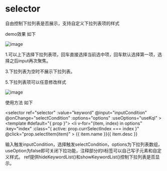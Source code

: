 # selector
自由控制下拉列表是否展示，支持自定义下拉列表项的样式

demo效果 如下

![image](https://user-images.githubusercontent.com/52400220/115375892-cb555900-a200-11eb-89ac-cbf1a5fc9122.png)

1.可以上下选择下拉列表项，回车直接选择当前选中项，回车默认选择第一项，选择之后input再次聚焦。

3.下拉列表为空时不展示下拉列表。

5.下拉列表项可以任意修改样式

![image](https://user-images.githubusercontent.com/52400220/115375656-96490680-a200-11eb-9b5f-407340c072ef.png)

使用方法 如下

<selector
      ref="selector"
      :value="keyword"
      @input="inputCondition"
      @onChange="selectCondition"
      :options="options"
      :useOptions="useKql"
    ><template #default="{ prop }">
        <li
          v-for="(item, index) in options"
          :key="index"
          :class="{ active: prop.currSelectIndex === index }"
          @click="prop.selectItem(item)"
        >
          <span class="name">{{ item.name }}</span
          ><span>{{ item.desc }}</span>
        </li>
     </template>
    </selector>

输入触发inputCondition，选择触发selectCondition，options为下拉列表数组，useOption为false即可关闭下拉功能，注释部分的li标签可以自己写子元素和自定义样式。
ref提供hideKeywordList()和showKeywordList()控制下拉列表是否显示。
